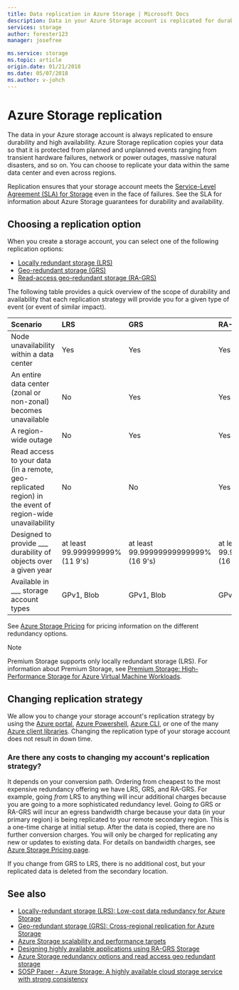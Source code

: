 ```yaml
---
title: Data replication in Azure Storage | Microsoft Docs
description: Data in your Azure Storage account is replicated for durability and high availability. Replication options include locally redundant storage (LRS), zone-redundant storage (ZRS), geo-redundant storage (GRS), and read-access geo-redundant storage (RA-GRS).
services: storage
author: forester123
manager: josefree

ms.service: storage
ms.topic: article
origin.date: 01/21/2018
ms.date: 05/07/2018
ms.author: v-johch
---
```


# Azure Storage replication

The data in your Azure storage account is always replicated to ensure durability and high availability. Azure Storage replication copies your data so that it is protected from planned and unplanned events ranging from transient hardware failures, network or power outages, massive natural disasters, and so on. You can choose to replicate your data within the same data center and even across regions.

Replication ensures that your storage account meets the [Service-Level Agreement (SLA) for Storage](https://www.azure.cn/zh-cn/support/sla/storage/) even in the face of failures. See the SLA for information about Azure Storage guarantees for durability and availability.

## Choosing a replication option

When you create a storage account, you can select one of the following replication options:

* [Locally redundant storage (LRS)](storage-redundancy-lrs.md)
* [Geo-redundant storage (GRS)](storage-redundancy-grs.md)
* [Read-access geo-redundant storage (RA-GRS)](storage-redundancy-grs.md#read-access-geo-redundant-storage)

The following table provides a quick overview of the scope of durability and availability that each replication strategy will provide you for a given type of event (or event of similar impact).

| Scenario | LRS | GRS | RA-GRS |
|:--- |:--- |:--- |:--- |
| Node unavailability within a data center |Yes |Yes |Yes
| An entire data center (zonal or non-zonal) becomes unavailable |No |Yes |Yes |
| A region-wide outage |No |Yes |Yes |
| Read access to your data (in a remote, geo-replicated region) in the event of region-wide unavailability |No |No |Yes |
| Designed to provide ___ durability of objects over a given year |at least 99.999999999% (11 9's)|at least 99.99999999999999% (16 9's)|at least 99.99999999999999% (16 9's)|
| Available in ___ storage account types |GPv1, Blob |GPv1, Blob |GPv1, Blob

See [Azure Storage Pricing](https://www.azure.cn/pricing/details/storage/) for pricing information on the different redundancy options.

> [!NOTE]
> Premium Storage supports only locally redundant storage (LRS). For information about Premium Storage, see [Premium Storage: High-Performance Storage for Azure Virtual Machine Workloads](../../virtual-machines/windows/premium-storage.md).

## Changing replication strategy
We allow you to change your storage account's replication strategy by using the [Azure portal](https://portal.azure.cn/), [Azure Powershell](storage-powershell-guide-full.md), [Azure CLI](/cli/install-azure-cli?view=azure-cli-latest), or one of the many [Azure client libraries](https://docs.azure.cn/index?view=azure-dotnet#pivot=sdkstools). Changing the replication type of your storage account does not result in down time.

### Are there any costs to changing my account's replication strategy?
It depends on your conversion path. Ordering from cheapest to the most expensive redundancy offering we have LRS, GRS, and RA-GRS. For example, going *from* LRS to anything will incur additional charges because you are going to a more sophisticated redundancy level. Going *to* GRS or RA-GRS will incur an egress bandwidth charge because your data (in your primary region) is being replicated to your remote secondary region. This is a one-time charge at initial setup. After the data is copied, there are no further conversion charges. You will only be charged for replicating any new or updates to existing data. For details on bandwidth charges, see [Azure Storage Pricing page](https://www.azure.cn/pricing/details/storage/blobs/).

If you change from GRS to LRS, there is no additional cost, but your replicated data is deleted from the secondary location.

## See also

- [Locally-redundant storage (LRS): Low-cost data redundancy for Azure Storage](storage-redundancy-lrs.md)
- [Geo-redundant storage (GRS): Cross-regional replication for Azure Storage](storage-redundancy-grs.md)
- [Azure Storage scalability and performance targets](storage-scalability-targets.md)
- [Designing highly available applications using RA-GRS Storage](../storage-designing-ha-apps-with-ragrs.md)
- [Azure Storage redundancy options and read access geo redundant storage ](http://blogs.msdn.com/b/windowsazurestorage/archive/2013/12/11/introducing-read-access-geo-replicated-storage-ra-grs-for-windows-azure-storage.aspx)
- [SOSP Paper - Azure Storage: A highly available cloud storage service with strong consistency](http://blogs.msdn.com/b/windowsazurestorage/archive/2011/11/20/windows-azure-storage-a-highly-available-cloud-storage-service-with-strong-consistency.aspx)
<!--Update_Description: main content struture update-->